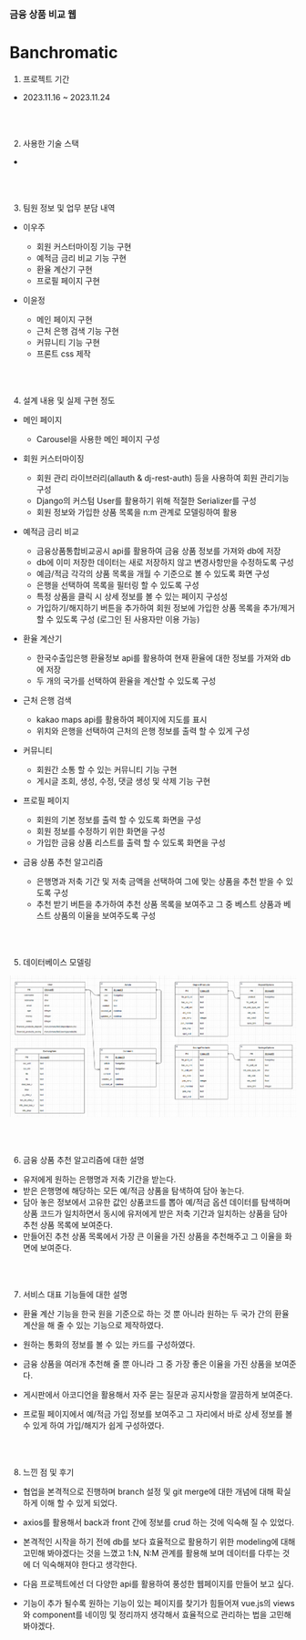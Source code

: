 

### 금융 상품 비교 웹

# Banchromatic

1. 프로젝트 기간
  - 2023.11.16 ~ 2023.11.24

<br><br>

2. 사용한 기술 스택
  - 
<br><br>

3. 팀원 정보 및 업무 분담 내역
  - 이우주 
    * 회원 커스터마이징 기능 구현
    * 예적금 금리 비교 기능 구현
    * 환율 계산기 구현
    * 프로필 페이지 구현

  - 이윤정
    * 메인 페이지 구현
    * 근처 은행 검색 기능 구현
    * 커뮤니티 기능 구현
    * 프론트 css 제작
    
<br><br>

4. 설계 내용 및 실제 구현 정도
  - 메인 페이지
    - Carousel을 사용한 메인 페이지 구성

  - 회원 커스터마이징
    - 회원 관리 라이브러리(allauth & dj-rest-auth) 등을 사용하여 회원 관리기능 구성
    - Django의 커스텀 User를 활용하기 위해 적절한 Serializer를 구성
    - 회원 정보와 가입한 상품 목록을 n:m 관계로 모델링하여 활용  

  - 예적금 금리 비교
    - 금융상품통합비교공시 api를 활용하여 금융 상품 정보를 가져와 db에 저장
    - db에 이미 저장한 데이터는 새로 저장하지 않고 변경사항만을 수정하도록 구성
    - 예금/적금 각각의 상품 목록을 개월 수 기준으로 볼 수 있도록 화면 구성
    - 은행을 선택하여 목록을 필터링 할 수 있도록 구성
    - 특정 상품을 클릭 시 상세 정보를 볼 수 있는 페이지 구성성
    - 가입하기/해지하기 버튼을 추가하여 회원 정보에 가입한 상품 목록을 추가/제거 할 수 있도록 구성 (로그인 된 사용자만 이용 가능)

  - 환율 계산기
    - 한국수출입은행 환율정보 api를 활용하여 현재 환율에 대한 정보를 가져와 db에 저장
    - 두 개의 국가를 선택하여 환율을 계산할 수 있도록 구성
  
  - 근처 은행 검색
    - kakao maps api를 활용하여 페이지에 지도를 표시
    - 위치와 은행을 선택하여 근처의 은행 정보를 출력 할 수 있게 구성

  - 커뮤니티
    - 회원간 소통 할 수 있는 커뮤니티 기능 구현
    - 게시글 조회, 생성, 수정, 댓글 생성 및 삭제 기능 구현
  
  - 프로필 페이지
    - 회원의 기본 정보를 출력 할 수 있도록 화면을 구성
    - 회원 정보를 수정하기 위한 화면을 구성
    - 가입한 금융 상품 리스트를 출력 할 수 있도록 화면을 구성

  - 금융 상품 추천 알고리즘
    - 은행명과 저축 기간 및 저축 금액을 선택하여 그에 맞는 상품을 추천 받을 수 있도록 구성
    - 추천 받기 버튼을 추가하여 추천 상품 목록을 보여주고 그 중 베스트 상품과 베스트 상품의 이율을 보여주도록 구성

<br><br>

5. 데이터베이스 모델링

  ![img](final-pjt-front/src/img/erd.png)


<br><br>

6. 금융 상품 추천 알고리즘에 대한 설명
  - 유저에게 원하는 은행명과 저축 기간을 받는다.
  - 받은 은행명에 해당하는 모든 예/적금 상품을 탐색하여 담아 놓는다.
  - 담아 놓은 정보에서 고유한 값인 상품코드를 뽑아 예/적금 옵션 데이터를 탐색하며 상품 코드가 일치하면서 동시에 유저에게 받은 저축 기간과 일치하는 상품을 담아 추천 상품 목록에 보여준다.
  - 만들어진 추천 상품 목록에서 가장 큰 이율을 가진 상품을 추천해주고 그 이율을 화면에 보여준다.

<br><br>

7. 서비스 대표 기능들에 대한 설명
  - 환율 계산 기능을 한국 원을 기준으로 하는 것 뿐 아니라 원하는 두 국가 간의 환율 계산을 해 줄 수 있는 기능으로 제작하였다.
  
  - 원하는 통화의 정보를 볼 수 있는 카드를 구성하였다.

  - 금융 상품을 여러개 추천해 줄 뿐 아니라 그 중 가장 좋은 이율을 가진 상품을 보여준다.

  - 게시판에서 아코디언을 활용해서 자주 묻는 질문과 공지사항을 깔끔하게 보여준다.

  - 프로필 페이지에서 예/적금 가입 정보를 보여주고 그 자리에서 바로 상세 정보를 볼 수 있게 하여 가입/해지가 쉽게 구성하였다.

<br><br>

8. 느낀 점 및 후기
  - 협업을 본격적으로 진행하며 branch 설정 및 git merge에 대한 개념에 대해 확실하게 이해 할 수 있게 되었다.

  - axios를 활용해서 back과 front 간에 정보를 crud 하는 것에 익숙해 질 수 있었다.

  - 본격적인 시작을 하기 전에 db를 보다 효율적으로 활용하기 위한 modeling에 대해 고민해 봐야겠다는 것을 느꼈고 1:N, N:M 관계를 활용해 보며 데이터를 다루는 것에 더 익숙해져야 한다고 생각한다.

  - 다음 프로젝트에선 더 다양한 api를 활용하여 풍성한 웹페이지를 만들어 보고 싶다.

  - 기능이 추가 될수록 원하는 기능이 있는 페이지를 찾기가 힘들어져 vue.js의 views와 component를 네이밍 및 정리까지 생각해서 효율적으로 관리하는 법을 고민해 봐야겠다.
